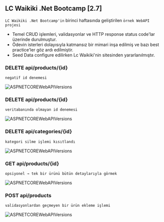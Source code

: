 ## LC Waikiki .Net Bootcamp [2.7]
`LC Waikiki .Net Bootcamp'in` birinci haftasında geliştirilen `örnek WebAPI projesi`

* Temel CRUD işlemleri, validasyonlar ve HTTP response status code'lar üzerinde durulmuştur.
* Ödevin isterleri dolayısıyla katmansız bir mimari inşa edilmiş ve bazı best practice'ler göz ardı edilmiştir.
* Seed Data configure edilirken Lc Waikiki'nin sitesinden yararlanılmıştır.


### DELETE api/products/{id}

``` negatif id denemesi ```

![ASPNETCOREWebAPIVersions](./preview/DELETE1.jpg)

### DELETE api/products/{id}

``` veritabanında olmayan id denemesi ```

![ASPNETCOREWebAPIVersions](./preview/DELETE2.jpg)

### DELETE api/categories/{id}

``` kategori silme işlemi kısıtlandı ```

![ASPNETCOREWebAPIVersions](./preview/DELETE3.jpg)

### GET api/products/{id}

``` opsiyonel → tek bir ürünü bütün detaylarıyla görmek ```

![ASPNETCOREWebAPIVersions](./preview/GET.png)

### POST api/products

``` validasyonlardan geçmeyen bir ürün ekleme işlemi ```

![ASPNETCOREWebAPIVersions](./preview/POST.png)
